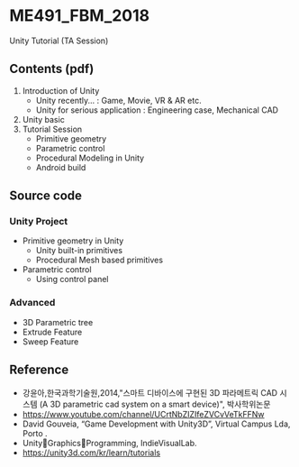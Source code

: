 # ME491_FBM_2018
Unity Tutorial (TA Session)

## Contents (pdf)
1. Introduction of Unity
    + Unity recently... : Game, Movie, VR & AR etc.
    + Unity for serious application : Engineering case, Mechanical CAD
2. Unity basic
3. Tutorial Session
    + Primitive geometry
    + Parametric control
    + Procedural Modeling in Unity
    + Android build

## Source code
### Unity Project
+ Primitive geometry in Unity
    + Unity built-in primitives
    + Procedural Mesh based primitives
+ Parametric control
    + Using control panel

### Advanced
+ 3D Parametric tree
+ Extrude Feature
+ Sweep Feature
    
## Reference
+ 강윤아,한국과학기술원,2014,"스마트 디바이스에 구현된 3D 파라메트릭 CAD 시스템 (A 3D parametric cad system on a smart device)", 박사학위논문
+ https://www.youtube.com/channel/UCrtNbZIZIfeZVCvVeTkFFNw
+ David Gouveia, “Game Development with Unity3D”, Virtual Campus Lda, Porto .
+ Unity􀀁Graphics􀀁Programming, IndieVisualLab.
+ https://unity3d.com/kr/learn/tutorials
